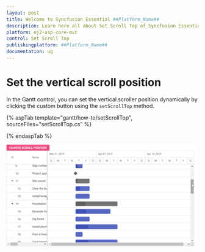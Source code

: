 ```yaml
---
layout: post
title: Welcome to Syncfusion Essential ##Platform_Name##
description: Learn here all about Set Scroll Top of Syncfusion Essential ##Platform_Name## widgets based on HTML5 and jQuery.
platform: ej2-asp-core-mvc
control: Set Scroll Top
publishingplatform: ##Platform_Name##
documentation: ug
---
```



# Set the vertical scroll position

In the Gantt control, you can set the vertical scroller position dynamically by clicking the custom button using the `setScrollTop` method.

{% aspTab template="gantt/how-to/setScrollTop", sourceFiles="setScrollTop.cs" %}

{% endaspTab %}

![Alt text](../images/setScrollTop.png)